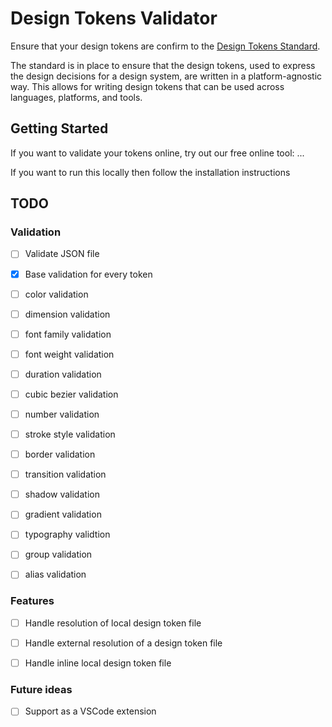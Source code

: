 # Design Tokens Validator

Ensure that your design tokens are confirm to the [Design Tokens Standard](https://design-tokens.github.io/community-group/format/#introduction).

The standard is in place to ensure that the design tokens, used to express the design decisions for a design system, are written in a platform-agnostic way. This allows for writing design tokens that can be used across languages, platforms, and tools.

## Getting Started

If you want to validate your tokens online, try out our free online tool: ...

If you want to run this locally then follow the installation instructions

## TODO

### Validation

- [ ] Validate JSON file
- [x] Base validation for every token
- [ ] color validation
- [ ] dimension validation
- [ ] font family validation
- [ ] font weight validation
- [ ] duration validation
- [ ] cubic bezier validation
- [ ] number validation
- [ ] stroke style validation
- [ ] border validation
- [ ] transition validation
- [ ] shadow validation
- [ ] gradient validation
- [ ] typography validtion
- [ ] group validation
- [ ] alias validation


### Features

- [ ] Handle resolution of local design token file
- [ ] Handle external resolution of a design token file
- [ ] Handle inline local design token file


### Future ideas
- [ ] Support as a VSCode extension